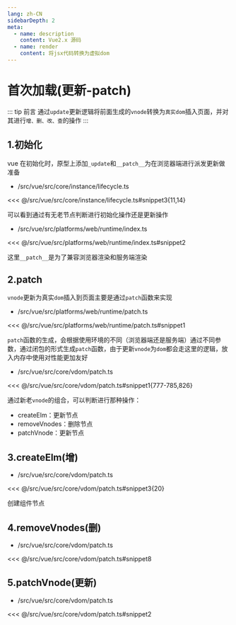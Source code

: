 ```yaml
---
lang: zh-CN
sidebarDepth: 2
meta:
  - name: description
    content: Vue2.x 源码
  - name: render
    content: 将jsx代码转换为虚拟dom
---
```


# 首次加载(更新-patch)

::: tip 前言
通过`update`更新逻辑将前面生成的`vnode`转换为`真实dom`插入页面，并对其进行`增、删、改、查`的操作
:::

## 1.初始化

vue 在初始化时，原型上添加`_update`和`__patch__`为在浏览器端进行派发更新做准备

- /src/vue/src/core/instance/lifecycle.ts

<<< @/src/vue/src/core/instance/lifecycle.ts#snippet3{11,14}

可以看到通过有无老节点判断进行初始化操作还是更新操作

- /src/vue/src/platforms/web/runtime/index.ts

<<< @/src/vue/src/platforms/web/runtime/index.ts#snippet2

这里`__patch__`是为了兼容浏览器渲染和服务端渲染

## 2.patch

`vnode`更新为真实`dom`插入到页面主要是通过`patch`函数来实现

- /src/vue/src/platforms/web/runtime/patch.ts

<<< @/src/vue/src/platforms/web/runtime/patch.ts#snippet1

`patch`函数的生成，会根据使用环境的不同（浏览器端还是服务端）通过不同参数，通过闭包的形式生成`patch`函数，由于更新`vnode`为`dom`都会走这里的逻辑，放入内存中使用对性能更加友好

- /src/vue/src/core/vdom/patch.ts

<<< @/src/vue/src/core/vdom/patch.ts#snippet1{777-785,826}

通过新老`vnode`的组合，可以判断进行那种操作：

- createElm：更新节点
- removeVnodes：删除节点
- patchVnode：更新节点

## 3.createElm(增)

- /src/vue/src/core/vdom/patch.ts

<<< @/src/vue/src/core/vdom/patch.ts#snippet3{20}

创建组件节点

## 4.removeVnodes(删)

- /src/vue/src/core/vdom/patch.ts

<<< @/src/vue/src/core/vdom/patch.ts#snippet8

## 5.patchVnode(更新)

- /src/vue/src/core/vdom/patch.ts

<<< @/src/vue/src/core/vdom/patch.ts#snippet2

